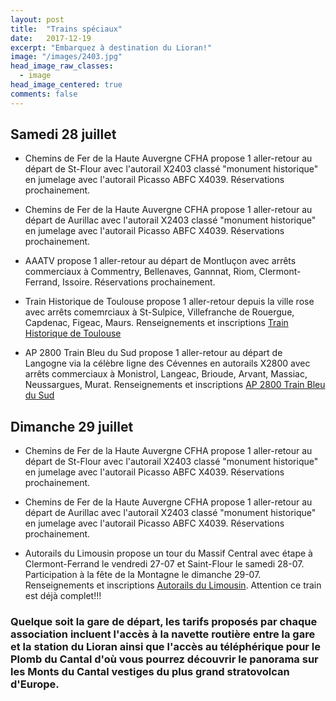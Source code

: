 ```yaml
---
layout: post
title:  "Trains spéciaux"
date:   2017-12-19
excerpt: "Embarquez à destination du Lioran!"
image: "/images/2403.jpg"
head_image_raw_classes:
  - image
head_image_centered: true
comments: false
---
```


## Samedi 28 juillet

* Chemins de Fer de la Haute Auvergne CFHA propose 1 aller-retour au départ de St-Flour avec l'autorail X2403 classé "monument historique" en jumelage avec l'autorail Picasso ABFC X4039. Réservations prochainement.

* Chemins de Fer de la Haute Auvergne CFHA propose 1 aller-retour au départ de Aurillac avec l'autorail X2403 classé "monument historique" en jumelage avec l'autorail Picasso ABFC X4039. Réservations prochainement.

* AAATV propose 1 aller-retour au départ de Montluçon avec arrêts commerciaux à Commentry, Bellenaves, Gannnat, Riom, Clermont-Ferrand, Issoire. Réservations prochainement.

* Train Historique de Toulouse propose 1 aller-retour depuis la ville rose avec arrêts comemrciaux à St-Sulpice, Villefranche de Rouergue, Capdenac, Figeac, Maurs. Renseignements et inscriptions [Train Historique de Toulouse](https://www.trainhistorique-toulouse.com/categorie-produit/voyages/programme-2018/page/3/#)

* AP 2800 Train Bleu du Sud propose 1 aller-retour au départ de Langogne via la célèbre ligne des Cévennes en autorails X2800 avec arrêts commerciaux à Monistrol, Langeac, Brioude, Arvant, Massiac, Neussargues, Murat. Renseignements et inscriptions [AP 2800 Train Bleu du Sud](http://ap2800.nuxit.net/lioran.html)

## Dimanche 29 juillet

* Chemins de Fer de la Haute Auvergne CFHA propose 1 aller-retour au départ de St-Flour avec l'autorail X2403 classé "monument historique" en jumelage avec l'autorail Picasso ABFC X4039. Réservations prochainement.

* Chemins de Fer de la Haute Auvergne CFHA propose 1 aller-retour au départ de Aurillac avec l'autorail X2403 classé "monument historique" en jumelage avec l'autorail Picasso ABFC X4039. Réservations prochainement.

* Autorails du Limousin propose un tour du Massif Central avec étape à Clermont-Ferrand le vendredi 27-07 et Saint-Flour le samedi 28-07. Participation à la fête de la Montagne le dimanche 29-07. Renseignements et inscriptions [Autorails du Limousin](http://www.autorail-limousin.fr/index.php/tour-massif-central). Attention ce train est déjà complet!!!

### Quelque soit la gare de départ, les tarifs proposés par chaque association incluent l'accès à la navette routière entre la gare et la station du Lioran ainsi que l'accès au téléphérique pour le Plomb du Cantal d'où vous pourrez découvrir le panorama sur les Monts du Cantal vestiges du plus grand stratovolcan d'Europe.
